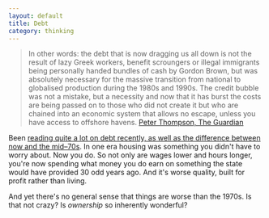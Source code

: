 ```yaml
---
layout: default
title: Debt
category: thinking
---
```


> In other words: the debt that is now dragging us all down is not the result of lazy Greek workers, benefit scroungers or illegal immigrants being personally handed bundles of cash by Gordon Brown, but was absolutely necessary for the massive transition from national to globalised production during the 1980s and 1990s. The credit bubble was not a mistake, but a necessity and now that it has burst the costs are being passed on to those who did not create it but who are chained into an economic system that allows no escape, unless you have access to offshore havens. [Peter Thompson, The Guardian](http://m.guardian.co.uk/ms/p/gnm/op/view.m?id=15&gid=/commentisfree/2012/nov/17/marx-banker-china-social-disparity)


Been [reading quite a lot on debt recently, as well as the difference between now and the mid–70s](http://www.newleftproject.org/index.php/site/article_comments/work_isnt_working). In one era housing was something you didn't have to worry about. Now you do. So not only are wages lower and hours longer, you're now spending what money you do earn on something the state would have provided 30 odd years ago. And it's worse quality, built for profit rather than living.

And yet there's no general sense that things are worse than the 1970s. Is that not crazy? Is _ownership_ so inherently wonderful?
